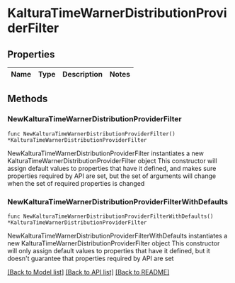 # KalturaTimeWarnerDistributionProviderFilter

## Properties

Name | Type | Description | Notes
------------ | ------------- | ------------- | -------------

## Methods

### NewKalturaTimeWarnerDistributionProviderFilter

`func NewKalturaTimeWarnerDistributionProviderFilter() *KalturaTimeWarnerDistributionProviderFilter`

NewKalturaTimeWarnerDistributionProviderFilter instantiates a new KalturaTimeWarnerDistributionProviderFilter object
This constructor will assign default values to properties that have it defined,
and makes sure properties required by API are set, but the set of arguments
will change when the set of required properties is changed

### NewKalturaTimeWarnerDistributionProviderFilterWithDefaults

`func NewKalturaTimeWarnerDistributionProviderFilterWithDefaults() *KalturaTimeWarnerDistributionProviderFilter`

NewKalturaTimeWarnerDistributionProviderFilterWithDefaults instantiates a new KalturaTimeWarnerDistributionProviderFilter object
This constructor will only assign default values to properties that have it defined,
but it doesn't guarantee that properties required by API are set


[[Back to Model list]](../README.md#documentation-for-models) [[Back to API list]](../README.md#documentation-for-api-endpoints) [[Back to README]](../README.md)


